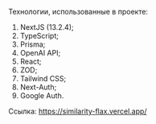 Технологии, использованные в проекте:
1. NextJS (13.2.4);
2. TypeScript;
3. Prisma;
4. OpenAI API;
5. React;
6. ZOD;
7. Tailwind CSS;
8. Next-Auth;
9. Google Auth.

Ссылка: https://similarity-flax.vercel.app/
